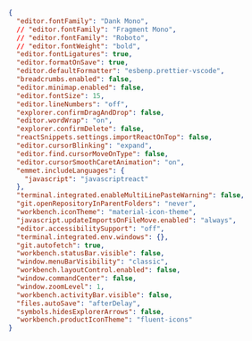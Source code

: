 ﻿```json
{
  "editor.fontFamily": "Dank Mono",
  // "editor.fontFamily": "Fragment Mono",
  // "editor.fontFamily": "Roboto",
  // "editor.fontWeight": "bold",
  "editor.fontLigatures": true,
  "editor.formatOnSave": true,
  "editor.defaultFormatter": "esbenp.prettier-vscode",
  "breadcrumbs.enabled": false,
  "editor.minimap.enabled": false,
  "editor.fontSize": 15,
  "editor.lineNumbers": "off",
  "explorer.confirmDragAndDrop": false,
  "editor.wordWrap": "on",
  "explorer.confirmDelete": false,
  "reactSnippets.settings.importReactOnTop": false,
  "editor.cursorBlinking": "expand",
  "editor.find.cursorMoveOnType": false,
  "editor.cursorSmoothCaretAnimation": "on",
  "emmet.includeLanguages": {
    "javascript": "javascriptreact"
  },
  "terminal.integrated.enableMultiLinePasteWarning": false,
  "git.openRepositoryInParentFolders": "never",
  "workbench.iconTheme": "material-icon-theme",
  "javascript.updateImportsOnFileMove.enabled": "always",
  "editor.accessibilitySupport": "off",
  "terminal.integrated.env.windows": {},
  "git.autofetch": true,
  "workbench.statusBar.visible": false,
  "window.menuBarVisibility": "classic",
  "workbench.layoutControl.enabled": false,
  "window.commandCenter": false,
  "window.zoomLevel": 1,
  "workbench.activityBar.visible": false,
  "files.autoSave": "afterDelay",
  "symbols.hidesExplorerArrows": false,
  "workbench.productIconTheme": "fluent-icons"
}

```

